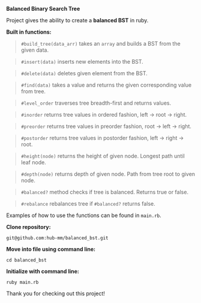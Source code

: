 <strong>Balanced Binary Search Tree</strong>

Project gives the ability to create a <strong>balanced BST</strong> in ruby.

<strong>Built in functions:</strong>

>```#build_tree(data_arr)``` takes an ```array``` and builds a BST from the given data.

>```#insert(data)``` inserts new elements into the BST.

>```#delete(data)``` deletes given element from the BST.

>```#find(data)``` takes a value and returns the given corresponding value from tree.

>```#level_order``` traverses tree breadth-first and returns values.

>```#inorder``` returns tree values in ordered fashion, left -> root -> right.

>```#preorder``` returns tree values in preorder fashion, root -> left -> right.

>```#postorder``` returns tree values in postorder fashion, left -> right -> root.

>```#height(node)``` returns the height of given node. Longest path until leaf node.

>```#depth(node)``` returns depth of given node. Path from tree root to given node.

>```#balanced?``` method checks if tree is balanced. Returns true or false.

>```#rebalance``` rebalances tree if ```#balanced?``` returns false.

Examples of how to use the functions can be found in ```main.rb```.

<strong>Clone repository:</strong>
```
git@github.com:hub-mm/balanced_bst.git
```

<strong>Move into file using command line:</strong>
```
cd balanced_bst
```

<strong>Initialize with command line:</strong>
```
ruby main.rb
```  

Thank you for checking out this project!
